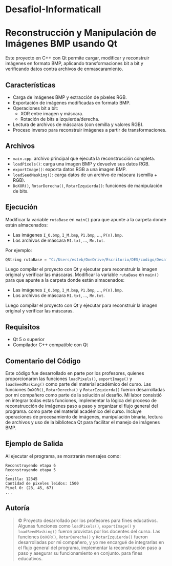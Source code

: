 # DesafioI-InformaticaII
# Reconstrucción y Manipulación de Imágenes BMP usando Qt

Este proyecto en C++ con Qt permite cargar, modificar y reconstruir imágenes en formato BMP, aplicando transformaciones bit a bit y verificando datos contra archivos de enmascaramiento.

## Características
- Carga de imágenes BMP y extracción de píxeles RGB.
- Exportación de imágenes modificadas en formato BMP.
- Operaciones bit a bit:
  - XOR entre imagen y máscara.
  - Rotación de bits a izquierda/derecha.
- Lectura de archivos de máscaras (con semilla y valores RGB).
- Proceso inverso para reconstruir imágenes a partir de transformaciones.

## Archivos
- `main.cpp`: archivo principal que ejecuta la reconstrucción completa.
- `loadPixels()`: carga una imagen BMP y devuelve sus datos RGB.
- `exportImage()`: exporta datos RGB a una imagen BMP.
- `loadSeedMasking()`: carga datos de un archivo de máscara (semilla + RGB).
- `DoXOR()`, `RotarDerecha()`, `RotarIzquierda()`: funciones de manipulación de bits.

## Ejecución
Modificar la variable `rutaBase` en `main()` para que apunte a la carpeta donde están almacenados:
- Las imágenes `I_O.bmp`, `I_M.bmp`, `P1.bmp`, ..., `P(n).bmp`.
- Los archivos de máscara `M1.txt`, ..., `Mn.txt`.

Por ejemplo:
```cpp
QString rutaBase = "C:/Users/esteb/OneDrive/Escritorio/DES/codigo/Desafio1/Caso 2/";
```

Luego compilar el proyecto con Qt y ejecutar para reconstruir la imagen original y verificar las máscaras.
Modificar la variable `rutaBase` en `main()` para que apunte a la carpeta donde están almacenados:
- Las imágenes `I_O.bmp`, `I_M.bmp`, `P1.bmp`, ..., `P(n).bmp`.
- Los archivos de máscara `M1.txt`, ..., `Mn.txt`.

Luego compilar el proyecto con Qt y ejecutar para reconstruir la imagen original y verificar las máscaras.

## Requisitos
- Qt 5 o superior
- Compilador C++ compatible con Qt

## Comentario del Código
Este código fue desarrollado en parte por los profesores, quienes proporcionaron las funciones `loadPixels()`, `exportImage()` y `loadSeedMasking()` como parte del material académico del curso. Las funciones `DoXOR()`, `RotarDerecha()` y `RotarIzquierda()` fueron desarrolladas por mi compañero como parte de la solución al desafío. Mi labor consistió en integrar todas estas funciones, implementar la lógica del proceso de reconstrucción de imágenes paso a paso y organizar el flujo general del programa. como parte del material académico del curso. Incluye operaciones de procesamiento de imágenes, manipulación binaria, lectura de archivos y uso de la biblioteca Qt para facilitar el manejo de imágenes BMP.

## Ejemplo de Salida
Al ejecutar el programa, se mostrarán mensajes como:
```
Reconstruyendo etapa 6
Reconstruyendo etapa 5
...
Semilla: 12345
Cantidad de pixeles leidos: 1500
Pixel 0: (23, 45, 67)
...
```

## Autoría
> © Proyecto desarrollado por los profesores para fines educativos. Algunas funciones como `loadPixels()`, `exportImage()` y `loadSeedMasking()` fueron provistas por los docentes del curso. Las funciones `DoXOR()`, `RotarDerecha()` y `RotarIzquierda()` fueron desarrolladas por mi compañero, y yo me encargué de integrarlas en el flujo general del programa, implementar la reconstrucción paso a paso y asegurar su funcionamiento en conjunto. para fines educativos.



